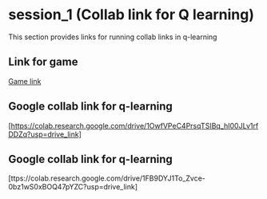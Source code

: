 # session_1 (Collab link for Q learning)
This section provides links for running collab links in q-learning

## Link for game
[Game link](https://funhtml5games.com/?play=snake2)


## Google collab link for q-learning
 
[https://colab.research.google.com/drive/1OwfVPeC4PrsqTSIBq_hI00JLv1rfDDZq?usp=drive_link]
 
## Google collab link for q-learning

[ttps://colab.research.google.com/drive/1FB9DYJ1To_Zvce-0bz1wS0xBOQ47pYZC?usp=drive_link]